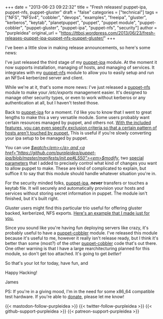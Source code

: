 +++
date = "2013-06-23 09:22:32"
title = "Fresh releases! puppet-ipa, puppet-nfs, puppet-gluster"
draft = "false"
categories = ["technical"]
tags = ["NFS", "NFSv4", "cobbler", "devops", "examples", "freeipa", "gluster", "kerberos", "keytab", "planetpuppet", "puppet", "puppet module", "puppet-cobbler", "puppet-gluster", "puppet-ipa", "puppet-nfs", "security"]
author = "purpleidea"
original_url = "https://ttboj.wordpress.com/2013/06/23/fresh-releases-puppet-ipa-puppet-nfs-puppet-gluster/"
+++

I've been a little slow in making release announcements, so here's some news:

I've just released the third stage of my <a href="https://github.com/purpleidea/puppet-ipa">puppet-ipa</a> module. At the moment it now supports installation, managing of hosts, and managing of services. It integrates with my <a href="https://github.com/purpleidea/puppet-nfs">puppet-nfs</a> module to allow you to easily setup and run an NFSv4 kerberized server and client.

While we're at it, that's some more news: I've just released a <a href="https://github.com/purpleidea/puppet-nfs">puppet-nfs</a> module to make your <em>/etc/exports</em> management easier. It's designed to manage other security types, or even to work without kerberos or any authentication at all, but I haven't tested those.

Back to <a href="https://github.com/purpleidea/puppet-ipa/">puppet-ipa</a> for a moment. I'd like you to know that I went to great lengths to make this a very versatile module. Some users probably want certain resources managed by puppet, and others not. <a href="https://github.com/purpleidea/puppet-ipa/blob/master/examples/host-excludes.pp">With the included features, you can even specify exclusion criteria so that a certain pattern of hosts aren't touched by puppet.</a> This is useful if you're slowly converting your ipa setup to be managed by puppet.

You can use <a href="https://github.com/purpleidea/puppet-ipa/blob/master/manifests/init.pp#L549"><em>$watch</em></a> and <a href="https://github.com/purpleidea/puppet-ipa/blob/master/manifests/init.pp#L550"><em>$modify</em></a>, two <a href="https://github.com/purpleidea/puppet-ipa/blob/master/manifests/init.pp#L548">special parameters</a> that I added to precisely control what kind of changes you want to allow puppet to make. These are kind of complicated to explain, but suffice it to say that this module should handle whatever situation you're in.

For the security minded folks, <a href="https://github.com/purpleidea/puppet-ipa/">puppet-ipa</a>, <strong><em>never</em></strong> transfers or touches a keytab file. It will securely and automatically provision your hosts and services without storing secret information in puppet. The module isn't finished, but it's built right.

Gluster users might find this particular trio useful for offering gluster backed, kerberized, NFS exports. <a href="https://github.com/purpleidea/puppet-gluster/blob/master/examples/gluster-nfs-ipa-example.pp">Here's an example that I made just for you.</a>

Since you sound like you're having fun deploying servers like crazy, it's probably useful to have a <a href="https://github.com/purpleidea/puppet-cobbler">puppet-cobbler</a> module. I've released this module because it's useful to me, however it really isn't release ready, but I think it's better than some (most?) of the other <a href="https://github.com/purpleidea/puppet-cobbler">puppet-cobbler</a> code that's out there. One other warning is that I have a large rearchitecturing planned for this module, so don't get too attached. It's going to get <em>better!</em>

So that's your lot for today, have fun, and

Happy Hacking!

James

PS: If you're in a giving mood, I'm in the need for some x86_64 compatible test hardware. If you're able to <a title="donate" href="/donate/">donate</a>, please let me know!

{{< mastodon-follow-purpleidea >}}
{{< twitter-follow-purpleidea >}}
{{< github-support-purpleidea >}}
{{< patreon-support-purpleidea >}}
